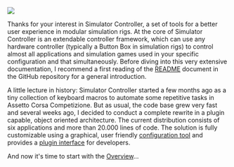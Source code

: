 ![](https://github.com/SeriousOldMan/Simulator-Controller/blob/main/Docs/Images/Splash%20Screen.JPG)

Thanks for your interest in Simulator Controller, a set of tools for a better user experience in modular simulation rigs. At the core of Simulator Controller is an extendable controller framework, which can use any hardware controller (typically a Button Box in simulation rigs) to control almost all applications and simulation games used in your specific configuration and that simultaneously. Before diving into this very extensive documentation, I recommend a first reading of the [README](https://github.com/SeriousOldMan/Simulator-Controller/blob/main/README.md) document in the GitHub repository for a general introduction.

A little lecture in history: Simulator Controller started a few months ago as a tiny collection of keyboard macros to automate some repetitive tasks in Assetto Corsa Competizione. But as usual, the code base grew very fast and several weeks ago, I decided to conduct a complete rewrite in a plugin capable, object oriented architecture. The current distribution consists of six applications and more than 20.000 lines of code. The solution is fully customizable using a graphical, user friendly [configuration tool](https://github.com/SeriousOldMan/Simulator-Controller/wiki/Installation-&-Configuration#configuration) and provides a [plugin interface](https://github.com/SeriousOldMan/Simulator-Controller/wiki/Development-Overview-&-Concepts) for developers.

And now it's time to start with the [Overview](https://github.com/SeriousOldMan/Simulator-Controller/wiki/Overview)...
